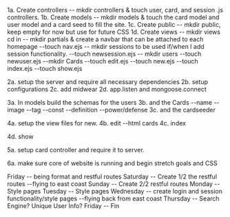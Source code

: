 1a. Create controllers -- mkdir controllers & touch user, card, and session .js controllers.
1b. Create models -- mkdir models & touch the card model and user model and a card seed to fill the site.
1c. Create public -- mkdir public, keep empty for now but use for future CSS
1d. Create views -- mkdir views cd in
                                 -- mkdir partials & create a navbar that can be attached to each homepage
                                    --touch nav.ejs
                                 -- mkdir sessions to be used if/when I add session functionality.
                                    --touch newsession.ejs
                                 -- mkdir users
                                    --touch newuser.ejs
                                 --mkdir Cards
                                    --touch edit.ejs
                                    --touch new.ejs
                                    --touch index.ejs
                                    --touch show.ejs

2a. setup the server and require all necessary dependencies
2b. setup configurations
2c. add midwear
2d. app.listen and mongoose.connect

3a. In models build the schemas for the users
3b. and the Cards
--name
--image
--tag
--const
--definition
--power/defense
3c. and the cardseeder

4a. setup the view files for new.
4b. edit
   --html cards
4c. index

4d. show

5a. setup card controller and require it to server.

6a. make sure core of website is running and begin stretch goals and CSS


Friday -- being format and restful routes
Saturday -- Create 1/2 the restful routes --flying to east coast
Sunday -- Create 2/2 restful routes
Monday -- Style pages
Tuesday -- Style pages
Wednesday -- create login and session functionality/style pages --flying back from east coast
Thursday -- Search Engine? Unique User Info?
Friday -- Fin

